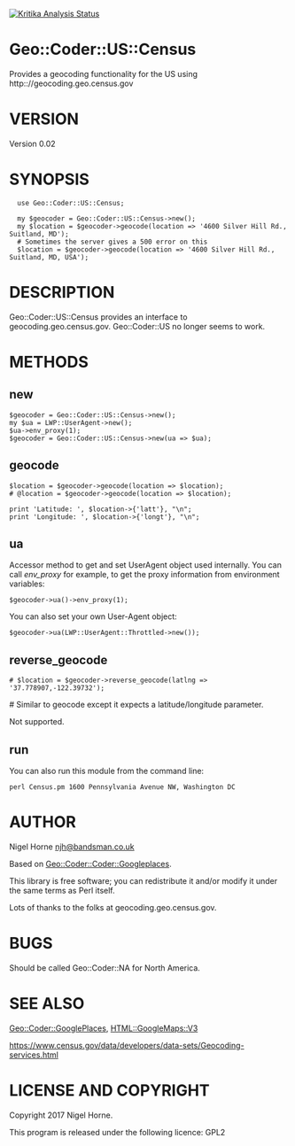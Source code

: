 [![Kritika Analysis Status](https://kritika.io/users/nigelhorne/repos/7736847150242974/heads/master/status.svg)](https://kritika.io/users/nigelhorne/repos/7736847150242974/heads/master/)

# Geo::Coder::US::Census

Provides a geocoding functionality for the US using http:://geocoding.geo.census.gov

# VERSION

Version 0.02

# SYNOPSIS

      use Geo::Coder::US::Census;

      my $geocoder = Geo::Coder::US::Census->new();
      my $location = $geocoder->geocode(location => '4600 Silver Hill Rd., Suitland, MD');
      # Sometimes the server gives a 500 error on this
      $location = $geocoder->geocode(location => '4600 Silver Hill Rd., Suitland, MD, USA');

# DESCRIPTION

Geo::Coder::US::Census provides an interface to geocoding.geo.census.gov.  Geo::Coder::US no longer seems to work.

# METHODS

## new

    $geocoder = Geo::Coder::US::Census->new();
    my $ua = LWP::UserAgent->new();
    $ua->env_proxy(1);
    $geocoder = Geo::Coder::US::Census->new(ua => $ua);

## geocode

    $location = $geocoder->geocode(location => $location);
    # @location = $geocoder->geocode(location => $location);

    print 'Latitude: ', $location->{'latt'}, "\n";
    print 'Longitude: ', $location->{'longt'}, "\n";

## ua

Accessor method to get and set UserAgent object used internally. You
can call _env\_proxy_ for example, to get the proxy information from
environment variables:

    $geocoder->ua()->env_proxy(1);

You can also set your own User-Agent object:

    $geocoder->ua(LWP::UserAgent::Throttled->new());

## reverse\_geocode

    # $location = $geocoder->reverse_geocode(latlng => '37.778907,-122.39732');

\# Similar to geocode except it expects a latitude/longitude parameter.

Not supported.

## run

You can also run this module from the command line:

    perl Census.pm 1600 Pennsylvania Avenue NW, Washington DC

# AUTHOR

Nigel Horne <njh@bandsman.co.uk>

Based on [Geo::Coder::Coder::Googleplaces](https://metacpan.org/pod/Geo::Coder::Coder::Googleplaces).

This library is free software; you can redistribute it and/or modify
it under the same terms as Perl itself.

Lots of thanks to the folks at geocoding.geo.census.gov.

# BUGS

Should be called Geo::Coder::NA for North America.

# SEE ALSO

[Geo::Coder::GooglePlaces](https://metacpan.org/pod/Geo::Coder::GooglePlaces), [HTML::GoogleMaps::V3](https://metacpan.org/pod/HTML::GoogleMaps::V3)

https://www.census.gov/data/developers/data-sets/Geocoding-services.html

# LICENSE AND COPYRIGHT

Copyright 2017 Nigel Horne.

This program is released under the following licence: GPL2
